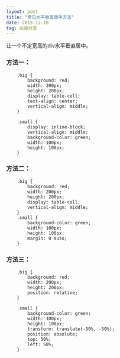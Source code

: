 ```yaml
---
layout: post
title: "常见水平垂直居中方法"
date: 2015-12-10 
tag: 前端分享 
---
```


让一个不定宽高的div水平垂直居中。 

### 方法一：
        .big {
            background: red;
            width: 200px;
            height: 200px;
            display: table-cell;
            text-align: center;
            vertical-align: middle;
        }

        .small {
            display: inline-block;
            vertical-align: middle;
            background-color: green;
            width: 100px;
            height: 100px;
        }

### 方法二：
        .big {
            background: red;
            width: 200px;
            height: 200px;
            display: table-cell;
            vertical-align: middle;
        }
        .small {
            background-color: green;
            width: 100px;
            height: 100px;
            margin: 0 auto;
        }

### 方法三：
        .big {
            background: red;
            width: 200px;
            height: 200px;
            position: relative;
        }

        .small {
            background-color: green;
            width: 100px;
            height: 100px;
            transform: translate(-50%, -50%);
            position: absolute;
            top: 50%;
            left: 50%;
        }